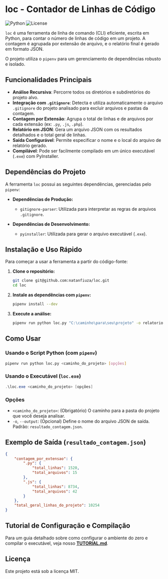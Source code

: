 # loc - Contador de Linhas de Código

![Python](https://img.shields.io/badge/Python-3.7%2B-blue.svg)
![License](https://img.shields.io/badge/License-MIT-green.svg)

`loc` é uma ferramenta de linha de comando (CLI) eficiente, escrita em Python, para contar o número de linhas de código em um projeto. A contagem é agrupada por extensão de arquivo, e o relatório final é gerado em formato JSON.

O projeto utiliza o `pipenv` para um gerenciamento de dependências robusto e isolado.

## Funcionalidades Principais

-   **Análise Recursiva**: Percorre todos os diretórios e subdiretórios do projeto alvo.
-   **Integração com `.gitignore`**: Detecta e utiliza automaticamente o arquivo `.gitignore` do projeto analisado para excluir arquivos e pastas da contagem.
-   **Contagem por Extensão**: Agrupa o total de linhas e de arquivos por cada extensão (ex: `.py`, `.js`, `.php`).
-   **Relatório em JSON**: Gera um arquivo JSON com os resultados detalhados e o total geral de linhas.
-   **Saída Configurável**: Permite especificar o nome e o local do arquivo de relatório gerado.
-   **Compilável**: Pode ser facilmente compilado em um único executável (`.exe`) com PyInstaller.

## Dependências do Projeto

A ferramenta `loc` possui as seguintes dependências, gerenciadas pelo `pipenv`:

-   **Dependências de Produção:**
    -   `gitignore-parser`: Utilizada para interpretar as regras de arquivos `.gitignore`.

-   **Dependências de Desenvolvimento:**
    -   `pyinstaller`: Utilizada para gerar o arquivo executável (`.exe`).

## Instalação e Uso Rápido

Para começar a usar a ferramenta a partir do código-fonte:

1.  **Clone o repositório:**
    ```bash
    git clone git@github.com:natanfiuza/loc.git
    cd loc
    ```

2.  **Instale as dependências com `pipenv`:**
    ```bash
    pipenv install --dev
    ```

3.  **Execute a análise:**
    ```bash
    pipenv run python loc.py "C:\caminho\para\seu\projeto" -o relatorio.json
    ```

## Como Usar

### Usando o Script Python (com `pipenv`)

```bash
pipenv run python loc.py <caminho_do_projeto> [opções]
```

### Usando o Executável (`loc.exe`)

```powershell
.\loc.exe <caminho_do_projeto> [opções]
```

### Opções

-   `<caminho_do_projeto>`: (Obrigatório) O caminho para a pasta do projeto que você deseja analisar.
-   `-o`, `--output`: (Opcional) Define o nome do arquivo JSON de saída. Padrão: `resultado_contagem.json`.

## Exemplo de Saída (`resultado_contagem.json`)

```json
{
    "contagem_por_extensao": {
        ".py": {
            "total_linhas": 1520,
            "total_arquivos": 15
        },
        ".js": {
            "total_linhas": 8734,
            "total_arquivos": 42
        }
    },
    "total_geral_linhas_do_projeto": 10254
}
```

## Tutorial de Configuração e Compilação

Para um guia detalhado sobre como configurar o ambiente do zero e compilar o executável, veja nosso **[TUTORIAL.md](TUTORIAL.md)**.

## Licença

Este projeto está sob a licença MIT.
